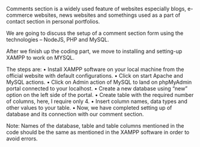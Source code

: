 Comments section is a widely used feature of websites especially blogs, e-commerce websites, news websites and somethings used as a part of contact section in personal portfolios. 

We are going to discuss the setup of a comment section form using the technologies – NodeJS, PHP and MySQL.

After we finish up the coding part, we move to installing and setting-up XAMPP to work on MYSQL.

The steps are:
•	Install XAMPP software on your local machine from the official website with default configurations.
•	Click on start Apache and MySQL actions. 
•	Click on Admin action of MySQL to land on phpMyAdmin portal connected to your localhost.
•	Create a new database using “new” option on the left side of the portal.
•	Create table with the required number of columns, here, I require only 4.
•	Insert column names, data types and other values to your table.
•	Now, we have completed setting up of database and its connection with our comment section. 

Note: Names of the database, table and table columns mentioned in the code should be the same as mentioned in the XAMPP software in order to avoid errors.